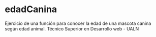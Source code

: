 # edadCanina
Ejercicio de una función para conocer la edad de una mascota canina según edad animal.  Técnico Superior en Desarrollo web - UALN
